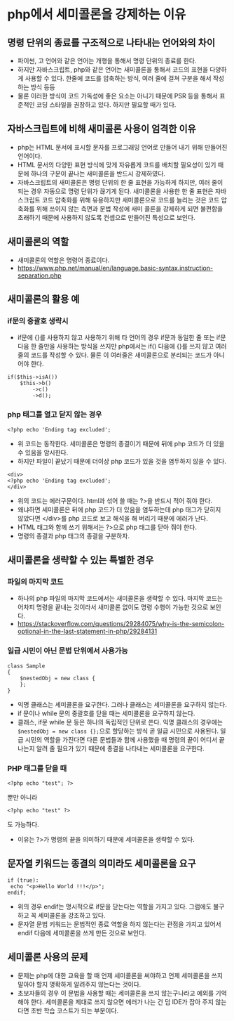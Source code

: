 # php에서 세미콜론을 강제하는 이유

## 명령 단위의 종료를 구조적으로 나타내는 언어와의 차이
- 파이썬, 고 언어와 같은 언어는 개행을 통해서 명령 단위의 종료를 한다.
- 하지만 자바스크립트, php와 같은 언어는 새미콜론을 통해서 코드의 표현을 다양하게 사용할 수 있다. 한줄에 코드를 압축하는 방식, 여러 줄에 걸쳐 구분을 해서 작성하는 방식 등등
- 물론 이러한 방식이 코드 가독성에 좋은 요소는 아니기 때문에 PSR 등을 통해서 표준적인 코딩 스타일을 권장하고 있다. 하지만 필요할 때가 있다.

## 자바스크립트에 비해 새미콜론 사용이 엄격한 이유
- php는 HTML 문서에 표시할 문자를 프로그래밍 언어로 만들어 내기 위해 만들어진 언어이다.
- HTML 문서의 다양한 표현 방식에 맞게 자유롭게 코드를 배치할 필요성이 있기 때문에 하나의 구문이 끝나는 새미콜론을 반드시 강제하였다.
- 자바스크립트의 새미콜론은 명령 단위의 한 줄 표현을 가능하게 하지만, 여러 줄이 되는 경우 자동으로 명령 단위가 끊기게 된다. 새미콜론을 사용한 한 줄 표현은 자바스크립트 코드 압축화를 위해 유용하지만 새미콜론으로 코드를 늘리는 것은 코드 압축화를 위해 쓰이지 않는 측면과 문법 작성에 새미 콜론을 강제하게 되면 불편함을 초래하기 때문에 사용하지 않도록 컨셉으로 만들어진 특성으로 보인다.

## 새미콜론의 역할
- 새미콜론의 역할은 명령어 종료이다.
- https://www.php.net/manual/en/language.basic-syntax.instruction-separation.php

## 새미콜론의 활용 예

### if문의 중괄호 생략시
- if문에 {}를 사용하지 않고 사용하기 위해 타 언어의 경우 if문과 동일한 줄 또는 if문 다음 한 줄만을 사용하는 방식을 쓰지만 php에서는 if() 다음에 {}를 쓰지 않고 여러줄의 코드를 작성할 수 있다. 물론 이 여러줄은 새미콜론으로 분리되는 코드가 아니어야 한다.
```
if($this->isA())
    $this->b()
        ->c()
        ->d();
```

### php 태그를 열고 닫지 않는 경우
```
<?php echo 'Ending tag excluded';
```
- 위 코드는 동작한다. 세미콜론은 명령의 종결이기 때문에 뒤에 php 코드가 더 있을 수 있음을 암시한다.
- 하지만 파일이 끝났기 때문에 더이상 php 코드가 있을 것을 염두하지 않을 수 있다.
```
<div>
<?php echo 'Ending tag excluded';
</div>
```
- 위의 코드는 에러구문이다. html과 섞어 쓸 때는 ?>을 반드시 적어 줘야 한다. 
- 왜냐하면 세미콜론은 뒤에 php 코드가 더 있음을 염두하는데 php 태그가 닫히지 않았다면 \<\/div\>를 php 코드로 보고 해석을 해 버리기 때문에 에러가 난다.
- HTML 태그와 함께 쓰기 위해서는 ?>으로 php 태그를 닫아 줘야 한다.
- 명령의 종결과 php 태그의 종결을 구분하자.

## 새미콜론을 생략할 수 있는 특별한 경우

### 파일의 마지막 코드
- 하나의 php 파일의 마지막 코드에서는 새미콜론을 생략할 수 있다. 마지막 코드는 어차피 명령을 끝내는 것이라서 새미콜론 없이도 명령 수행이 가능한 것으로 보인다.
- https://stackoverflow.com/questions/29284075/why-is-the-semicolon-optional-in-the-last-statement-in-php/29284131

### 일급 시민이 아닌 문법 단위에서 사용가능
```
class Sample
{
    $nestedObj = new class {
    };
}
```
- 익명 클래스는 세미콜론을 요구한다. 그러나 클래스는 세미콜론을 요구하지 않는다.
- if 문이나 while 문의 중괄호를 닫을 때는 세미콜론을 요구하지 않는다.
- 클래스, if문 while 문 등은 하나의 독립적인 단위로 쓴다. 익명 클래스의 경우에는  `$nestedObj = new class {};`으로 할당하는 방식 곧 일급 시민으로 사용된다. 일급 시민의 역할을 가진다면 다른 문법들과 함께 사용했을 때 명령의 끝이 어디서 끝나는지 알려 줄 필요가 있기 때문에 종결을 나타내는 세미콜론을 요구한다.

### PHP 태그를 닫을 때
```
<?php echo "test"; ?>
```
뿐만 아니라
```
<?php echo "test" ?>
```
도 가능하다.
- 이유는 ?>가 명령의 끝을 의미하기 때문에 세미콜론을 생략할 수 있다.

## 문자열 키워드는 종결의 의미라도 세미콜론을 요구
```
if (true):
 echo "<p>Hello World !!!</p>";
endif;
```
- 위의 경우 endif는 명시적으로 if문을 닫는다는 역할을 가지고 있다. 그럼에도 불구하고 꼭 세미콜론을 강조하고 있다.
- 문자열 문법 키워드는 문법적인 종료 역할을 하지 않는다는 관점을 가지고 있어서 endif 다음에 세미콜론을 쓰게 만든 것으로 보인다.

## 세미콜론 사용의 문제
- 문제는 php에 대한 교육을 할 때 언제 세미콜론을 써야하고 언제 세미콜론을 쓰지 말아야 할지 명확하게 알려주지 않는다는 것이다.
- 초보자들의 경우 이 문법을 사용할 때는 세미콜론을 쓰지 않는구나라고 예외를 기억해야 한다. 세미콜론을 제대로 쓰지 않으면 에러가 나는 건 덤 IDE가 잡아 주지 않는다면 초반 학습 코스트가 되는 부분이다.

